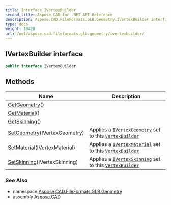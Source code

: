 ```yaml
---
title: Interface IVertexBuilder
second_title: Aspose.CAD for .NET API Reference
description: Aspose.CAD.FileFormats.GLB.Geometry.IVertexBuilder interface. 
type: docs
weight: 10420
url: /net/aspose.cad.fileformats.glb.geometry/ivertexbuilder/
---
```

## IVertexBuilder interface

```csharp
public interface IVertexBuilder
```

## Methods

| Name | Description |
| --- | --- |
| [GetGeometry](../../aspose.cad.fileformats.glb.geometry/ivertexbuilder/getgeometry/)() |  |
| [GetMaterial](../../aspose.cad.fileformats.glb.geometry/ivertexbuilder/getmaterial/)() |  |
| [GetSkinning](../../aspose.cad.fileformats.glb.geometry/ivertexbuilder/getskinning/)() |  |
| [SetGeometry](../../aspose.cad.fileformats.glb.geometry/ivertexbuilder/setgeometry/)(IVertexGeometry) | Applies a [`IVertexGeometry`](../../aspose.cad.fileformats.glb.geometry.vertextypes/ivertexgeometry/) set to this [`VertexBuilder`](../vertexbuilder-3/) |
| [SetMaterial](../../aspose.cad.fileformats.glb.geometry/ivertexbuilder/setmaterial/)(IVertexMaterial) | Applies a [`IVertexMaterial`](../../aspose.cad.fileformats.glb.geometry.vertextypes/ivertexmaterial/) set to this [`VertexBuilder`](../vertexbuilder-3/) |
| [SetSkinning](../../aspose.cad.fileformats.glb.geometry/ivertexbuilder/setskinning/)(IVertexSkinning) | Applies a [`IVertexSkinning`](../../aspose.cad.fileformats.glb.geometry.vertextypes/ivertexskinning/) set to this [`VertexBuilder`](../vertexbuilder-3/) |

### See Also

* namespace [Aspose.CAD.FileFormats.GLB.Geometry](../../aspose.cad.fileformats.glb.geometry/)
* assembly [Aspose.CAD](../../)



